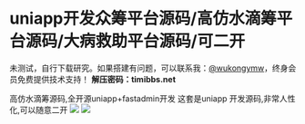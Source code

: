 # uniapp开发众筹平台源码/高仿水滴筹平台源码/大病救助平台源码/可二开

未测试，自行下载研究。如果搭建有问题，可以联系我：[@wukongymw](http://t.me/wukongymw)，终身会员免费提供技术支持！
**解压密码：timibbs.net**

高仿水滴筹源码,全开源uniapp+fastadmin开发 这套是uniapp 开发源码,非常人性化,可以随意二开
[![](https://wukongymw.com/wp-content/uploads/2023/09/1694190313-abcd10179144d19.jpg)](https://wukongymw.com/wp-content/uploads/2023/09/1694190313-abcd10179144d19.jpg)
[![](https://wukongymw.com/wp-content/uploads/2023/09/1694190313-d53dd590dc31c26.jpg)](https://wukongymw.com/wp-content/uploads/2023/09/1694190313-d53dd590dc31c26.jpg)